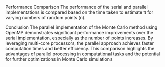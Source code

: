 Performance Comparison
The performance of the serial and parallel implementations is compared based on the time taken to
estimate π for varying numbers of random points (n).

Conclusion
The parallel implementation of the Monte Carlo method using OpenMP demonstrates significant
performance improvements over the serial implementation, especially as the number of points
increases. By leveraging multi-core processors, the parallel approach achieves faster computation times
and better efficiency. This comparison highlights the advantages of parallel processing in computational
tasks and the potential for further optimizations in Monte Carlo simulations
